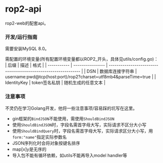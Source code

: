 # rop2-api
rop2-web的配套api。

### 开发/运行指南
需要安装MySQL 8.0。

需配置的环境变量(所有配置环境变量都以ROP2_开头，具体见utils/config.go)：
| 后缀        | 描述             | 格式                                                            |
| ----------- | ---------------- | --------------------------------------------------------------- |
| DSN         | 数据库连接字符串 | username:pwd@tcp(host:port)/rop2?charset=utf8mb4&parseTime=true |
| IdentityKey | token签名私钥    | 随机生成的任意文本                                              |

### 注意事项
不灵仍在学习Golang开发，他将一些注意事项/容易踩的坑写在这里。
- gin框架的`BindJSON`不能使用，需使用`ShouldBindJSON`
- 使用`ShouldBindJSON`时，字段名需首字母大写，实际请求不区分大小写
- 使用`ShouldBindQuery`时，字段名需首字母大写，实际请求区分大小写，用`form:"name"`指定实际参数名
- JSON序列化时会将对象按键名排序
- map\[x\]y是无序的
- 导入包不能有循环依赖，如utils不能再导入model handler等